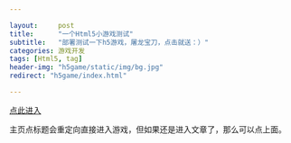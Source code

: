 ```yaml
---

layout:     post
title:      "一个Html5小游戏测试"
subtitle:   "部署测试一下h5游戏，屠龙宝刀，点击就送：）"
categories: 游戏开发
tags: [Html5, tag]
header-img: "h5game/static/img/bg.jpg"
redirect: "h5game/index.html"

---
```


<a href="{{ site.baseurl }} /h5game/index.html">点此进入</a>
<p>主页点标题会重定向直接进入游戏，但如果还是进入文章了，那么可以点上面。</p>
